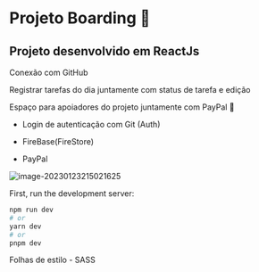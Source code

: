 # Projeto Boarding :ship:

## Projeto desenvolvido em ReactJs 

Conexão com GitHub

Registrar tarefas do dia  juntamente com status de tarefa e edição

Espaço para apoiadores do projeto juntamente com PayPal :money_with_wings:

- Login de autenticação com Git (Auth) 

- FireBase(FireStore) 
- PayPal

![image-20230123215021625](C:\Users\AdrianoPC\AppData\Roaming\Typora\typora-user-images\image-20230123215021625.png)


First, run the development server:

```bash
npm run dev
# or
yarn dev
# or
pnpm dev
```



Folhas de estilo - SASS
